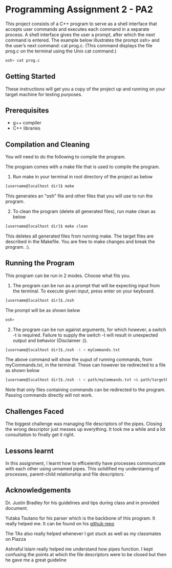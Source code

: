 # Programming Assignment 2 - PA2

This project consists of a C++ program to serve as a shell interface that 
accepts user commands and executes each command in a separate process. 
A shell interface gives the user a prompt, after which the next command is 
entered. The example below illustrates the prompt osh> and the user’s next 
command: cat prog.c. (This command displays the file prog.c on the terminal 
using the Unix cat command.)

```sh
osh> cat prog.c
```

## Getting Started

These instructions will get you a copy of the project up and running on your 
target machine for testing purposes.

## Prerequisites

- g++ compiler
- C++ libraries

## Compilation and Cleaning

You will need to do the following to compile the program.

The program comes with a make file that is used to compile the program.

1. Run make in your terminal in root directory of the project as below

```sh
[username@localhost dir]$ make
```

This generates an "osh" file and other files that you will use to run the 
program.

2. To clean the program (delete all generated files), run make clean as below

```sh
[username@localhost dir]$ make clean
```

This deletes all generated files from running make. The target files are 
described in the Makefile. You are free to make changes and break the program.
:).

## Running the Program

This program can be run in 2 modes. Choose what fits you.

1. The program can be run as a prompt that will be expecting input from the 
terminal. To execute given input, press enter on your keyboard.

```sh
[username@localhost dir]$./osh
```
The prompt will be as shown below

```sh
osh>
```
2. The program can be run against arguments, for which however, a switch -t
is required. Failure to supply the switch -t will result in unexpected output 
and behavior (Disclaimer :)).

```sh
[username@localhost dir]$./osh -t < myCommands.txt
```
The above command will show the ouput of running commands, from myCommands.txt, in 
the terminal. These can however be redirected to a file as shown below

```sh
[username@localhost dir]$./osh -t < path/myCommands.txt >& path/targetFile
```

Note that only files containing commands can be redirected to the program. Passing 
commands directly will not work.


## Challenges Faced

The biggest challenge was managing file descriptors of the pipes. Closing the wrong 
descriptor just messes up everything. It took me a while and a lot consultation to 
finally get it right.
 

## Lessons learnt

In this assignment, I learnt how to efficeiently have processes communicate with each
other using unnamed pipes. This solidified my understaning of processes, parent-child 
relationship and file descriptors.`

## Acknowledgements

Dr. Justin Bradley for his guidelines and tips during class and in provided document.

Yutaka Tsutano for his parser which is the backbone of this program. It really helped 
me. It can be found on his <a href="https://github.com/ytsutano/osh-parser">github repo</a>

The TAs also really helped whenever I got stuck as well as my classmates on Piazza

Ashraful Islam really helped me understand how pipes function. I kept confusing the
points at which the file descriptors were to be closed but then he gave me a great 
guideline
